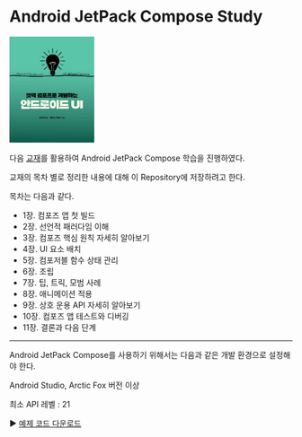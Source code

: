 # Android JetPack Compose Study

<img src="book_cover.png" width="30%" height="30%">

다음 [교재](https://product.kyobobook.co.kr/detail/S000200474747)를 활용하여 Android JetPack Compose 학습을 진행하였다.

교재의 목차 별로 정리한 내용에 대해 이 Repository에 저장하려고 한다.

목차는 다음과 같다.
- 1장. 컴포즈 앱 첫 빌드
- 2장. 선언적 패러다임 이해
- 3장. 컴포즈 핵심 원칙 자세히 알아보기
- 4장. UI 요소 배치
- 5장. 컴포저블 함수 상태 관리
- 6장. 조립
- 7장. 팁, 트릭, 모범 사례
- 8장. 애니메이션 적용
- 9장. 상호 운용 API 자세히 알아보기
- 10장. 컴포즈 앱 테스트와 디버깅
- 11장. 결론과 다음 단계

---
Android JetPack Compose를 사용하기 위해서는 다음과 같은 개발 환경으로 설정해야 한다.

Android Studio, Arctic Fox 버전 이상

최소 API 레벨 : 21

▶ [예제 코드 다운로드](https://github.com/PacktPublishing/Android-UI-Development-with-Jetpack-Compose)
